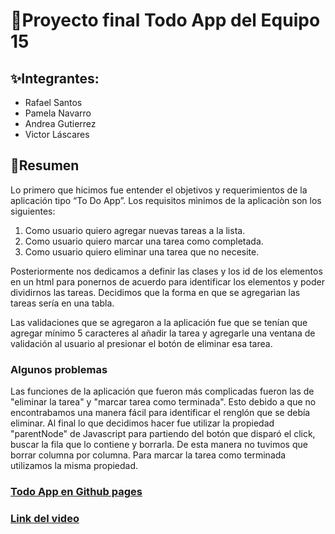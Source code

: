 # 🚀Proyecto final Todo App del Equipo 15 
## ✨Integrantes:
* Rafael Santos
* Pamela Navarro
* Andrea Gutierrez
* Victor Láscares
## 💬Resumen
<p> Lo primero que hicimos fue entender el objetivos y requerimientos  de la aplicación tipo “To Do App”. Los requisitos mìnimos de la aplicaciòn son los siguientes: </p>
<ol>
<li>Como usuario quiero agregar nuevas tareas a la lista.</li>
<li>Como usuario quiero marcar una tarea como completada.</li>
<li>Como usuario quiero eliminar una tarea que no necesite.</li>
</ol>
<p>Posteriormente nos dedicamos a definir las clases y los id de los elementos en un html para ponernos de acuerdo para identificar los elementos y poder dividirnos las tareas. Decidimos que la forma en que se agregarìan las tareas sería en una tabla. </p>
<p>Las validaciones que se agregaron a la aplicación fue que se tenían que agregar mínimo 5 caracteres al añadir la tarea y agregarle una ventana de validación al usuario al presionar el botón de eliminar esa tarea.
</p>
<h3>Algunos problemas</h3>
<p>Las funciones de la aplicación que fueron más complicadas fueron las de "eliminar la tarea" y "marcar tarea como terminada". Esto debido a que no encontrabamos una manera fácil para identificar el renglón que se debía eliminar. Al final lo que decidimos hacer fue utilizar la propiedad "parentNode" de Javascript para partiendo del botón que disparó el click, buscar la fila que lo contiene y borrarla. De esta manera no tuvimos que borrar columna por columna. Para marcar la tarea como terminada utilizamos la misma propiedad. </p>

### [Todo App en Github pages](https://rafaelasantostrujillo.github.io/proyectoTodoAppEquipo15/ "Todo App en Github pages")
### [Link del video](https://www.youtube.com/watch?v=nUP3CcTZICk/ "Link del video")